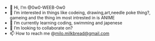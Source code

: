 - 👋 Hi, I’m @0w0-WEEB-0w0
- 👀 I’m interested in things like codeing, drawing,art,needle poke thing?, gameing and the thing im most intrested in is ANIME 
- 🌱 I’m currently learning coding, swimming and japenese
- 💞️ I’m looking to collaborate on?
- 📫 How to reach me @milo.milkbread@gmail.com

<!---
0w0-WEEB-0w0/0w0-WEEB-0w0 is a ✨ special ✨ repository because its `README.md` (this file) appears on your GitHub profile.
You can click the Preview link to take a look at your changes.
--->

